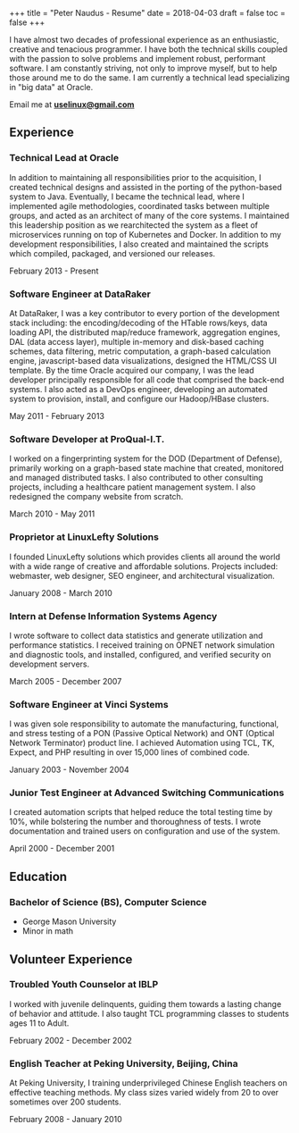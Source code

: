 +++
title = "Peter Naudus - Resume"
date = 2018-04-03
draft = false
toc = false
+++

I have almost two decades of professional experience as an enthusiastic, creative and tenacious programmer. I have both the technical skills coupled with the passion to solve problems and implement robust, performant software. I am constantly striving, not only to improve myself, but to help those around me to do the same. I am currently a technical lead specializing in "big data" at Oracle.

Email me at **<u>uselinux@gmail.com</u>**

## Experience

### **Technical Lead** at **Oracle**

In addition to maintaining all responsibilities prior to the acquisition, I created technical designs and assisted in the porting of the python-based system to Java. Eventually, I became the technical lead, where I implemented agile methodologies, coordinated tasks between multiple groups, and acted as an architect of many of the core systems. I maintained this leadership position as we rearchitected the system as a fleet of microservices running on top of Kubernetes and Docker. In addition to my development responsibilities, I also created and maintained the scripts which compiled, packaged, and versioned our releases.

February 2013 - Present

### **Software Engineer** at **DataRaker**

At DataRaker, I was a key contributor to every portion of the development stack including: the encoding/decoding of the HTable rows/keys, data loading API, the distributed map/reduce framework, aggregation engines, DAL (data access layer), multiple in-memory and disk-based caching schemes, data filtering, metric computation, a graph-based calculation engine, javascript-based data visualizations, designed the HTML/CSS UI template. By the time Oracle acquired our company, I was the lead developer principally responsible for all code that comprised the back-end systems. I also acted as a DevOps engineer, developing an automated system to provision, install, and configure our Hadoop/HBase clusters.

May 2011 - February 2013

### **Software Developer** at **ProQual-I.T.**

I worked on a fingerprinting system for the DOD (Department of Defense), primarily working on a graph-based state machine that created, monitored and managed distributed tasks. I also contributed to other consulting projects, including a healthcare patient management system. I also redesigned the company website from scratch.

March 2010 - May 2011

### **Proprietor** at **LinuxLefty Solutions**

I founded LinuxLefty solutions which provides clients all around the world with a wide range of creative and affordable solutions. Projects included: webmaster, web designer, SEO engineer, and architectural visualization.

January 2008 - March 2010

### **Intern** at **Defense Information Systems Agency**

I wrote software to collect data statistics and generate utilization and performance statistics. I received training on OPNET network simulation and diagnostic tools, and installed, configured, and verified security on development servers.

March 2005 - December 2007

### **Software Engineer** at **Vinci Systems**

I was given sole responsibility to automate the manufacturing, functional, and stress testing of a PON (Passive Optical Network) and ONT (Optical Network Terminator) product line. I achieved Automation using TCL, TK, Expect, and PHP resulting in over 15,000 lines of combined code.

January 2003 - November 2004

### **Junior Test Engineer** at **Advanced Switching Communications**

I created automation scripts that helped reduce the total testing time by 10%, while bolstering the number and thoroughness of tests. I wrote documentation and trained users on configuration and use of the system.

April 2000 - December 2001

## Education

### **Bachelor of Science** (BS), **Computer Science**

* George Mason University
* Minor in math

## Volunteer Experience

### **Troubled Youth Counselor** at **IBLP**

I worked with juvenile delinquents, guiding them towards a lasting change of behavior and attitude. I also taught TCL programming classes to students ages 11 to Adult.

February 2002 - December 2002

### **English Teacher** at **Peking University, Beijing, China**

At Peking University, I training underprivileged Chinese English teachers on effective teaching methods. My class sizes varied widely from 20 to over sometimes over 200 students.

February 2008 - January 2010
